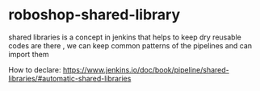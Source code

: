 # roboshop-shared-library


shared libraries is a concept in jenkins that helps to keep dry
reusable codes are there , we can keep common patterns of the pipelines
and can import them

How to declare:
https://www.jenkins.io/doc/book/pipeline/shared-libraries/#automatic-shared-libraries